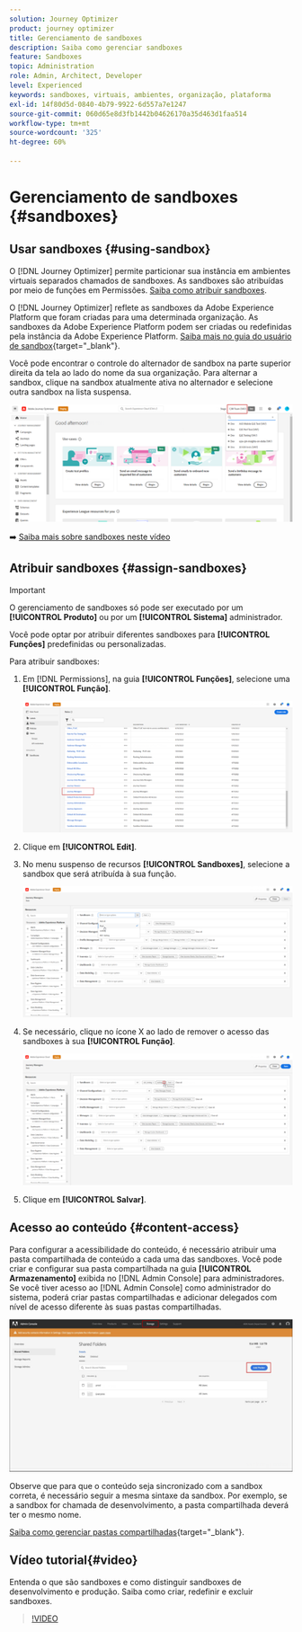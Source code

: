 ```yaml
---
solution: Journey Optimizer
product: journey optimizer
title: Gerenciamento de sandboxes
description: Saiba como gerenciar sandboxes
feature: Sandboxes
topic: Administration
role: Admin, Architect, Developer
level: Experienced
keywords: sandboxes, virtuais, ambientes, organização, plataforma
exl-id: 14f80d5d-0840-4b79-9922-6d557a7e1247
source-git-commit: 060d65e8d3fb1442b04626170a35d463d1faa514
workflow-type: tm+mt
source-wordcount: '325'
ht-degree: 60%

---
```


# Gerenciamento de sandboxes {#sandboxes}

## Usar sandboxes {#using-sandbox}

O [!DNL Journey Optimizer] permite particionar sua instância em ambientes virtuais separados chamados de sandboxes.
As sandboxes são atribuídas por meio de funções em Permissões. [Saiba como atribuir sandboxes](permissions.md#create-product-profile).

O [!DNL Journey Optimizer] reflete as sandboxes da Adobe Experience Platform que foram criadas para uma determinada organização. As sandboxes da Adobe Experience Platform podem ser criadas ou redefinidas pela instância da Adobe Experience Platform. [Saiba mais no guia do usuário de sandbox](https://experienceleague.adobe.com/docs/experience-platform/sandbox/ui/user-guide.html?lang=pt-BR){target="_blank"}.

Você pode encontrar o controle do alternador de sandbox na parte superior direita da tela ao lado do nome da sua organização. Para alternar a sandbox, clique na sandbox atualmente ativa no alternador e selecione outra sandbox na lista suspensa.

![](assets/sandbox_5.png)

➡️ [Saiba mais sobre sandboxes neste vídeo](#video)

## Atribuir sandboxes {#assign-sandboxes}

>[!IMPORTANT]
>
> O gerenciamento de sandboxes só pode ser executado por um **[!UICONTROL Produto]** ou por um **[!UICONTROL Sistema]** administrador.

Você pode optar por atribuir diferentes sandboxes para **[!UICONTROL Funções]** predefinidas ou personalizadas.

Para atribuir sandboxes:

1. Em [!DNL Permissions], na guia **[!UICONTROL Funções]**, selecione uma **[!UICONTROL Função]**.

   ![](assets/sandbox_1.png)

1. Clique em **[!UICONTROL Edit]**.

1. No menu suspenso de recursos **[!UICONTROL Sandboxes]**, selecione a sandbox que será atribuída à sua função.

   ![](assets/sandbox_3.png)

1. Se necessário, clique no ícone X ao lado de remover o acesso das sandboxes à sua **[!UICONTROL Função]**.

   ![](assets/sandbox_4.png)

1. Clique em **[!UICONTROL Salvar]**.

## Acesso ao conteúdo {#content-access}

Para configurar a acessibilidade do conteúdo, é necessário atribuir uma pasta compartilhada de conteúdo a cada uma das sandboxes. Você pode criar e configurar sua pasta compartilhada na guia **[!UICONTROL Armazenamento]** exibida no [!DNL Admin Console] para administradores. Se você tiver acesso ao [!DNL Admin Console] como administrador do sistema, poderá criar pastas compartilhadas e adicionar delegados com nível de acesso diferente às suas pastas compartilhadas.

![](assets/do-not-localize/content_access.png)

Observe que para que o conteúdo seja sincronizado com a sandbox correta, é necessário seguir a mesma sintaxe da sandbox. Por exemplo, se a sandbox for chamada de desenvolvimento, a pasta compartilhada deverá ter o mesmo nome.

[Saiba como gerenciar pastas compartilhadas](https://helpx.adobe.com/br/enterprise/admin-guide.html/enterprise/using/manage-adobe-storage.ug.html){target="_blank"}.

## Vídeo tutorial{#video}

Entenda o que são sandboxes e como distinguir sandboxes de desenvolvimento e produção. Saiba como criar, redefinir e excluir sandboxes.

>[!VIDEO](https://video.tv.adobe.com/v/334355?quality=12)